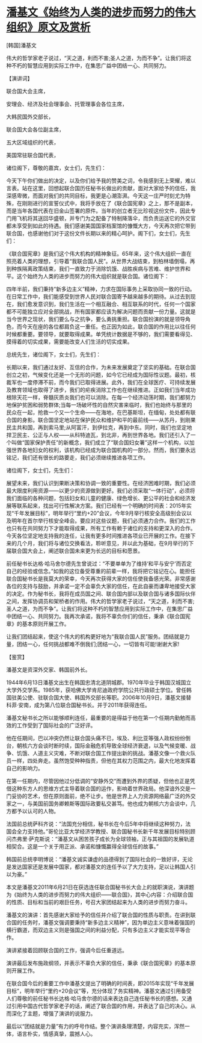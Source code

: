 # [潘基文《始终为人类的进步而努力的伟大组织》原文及赏析](https://www.vrrw.net/wx/14553.html)

[韩国]潘基文

伟大的哲学家老子说过，“天之道，利而不害;圣人之道，为而不争”。让我们将这种不朽的智慧应用到实际工作中，在集思广益中团结一心、共同努力。

【演讲词】

联合国大会主席，

安理会、经济及社会理事会、托管理事会各位主席，

大韩民国外交部长，

联合国大会各位副主席，

五大区域组织的代表，

美国常驻联合国代表，

诸位阁下，尊敬的嘉宾，女士们，先生们：

今天下午你们做出的决定，以及你们给予我的赞美之词，令我感到无上荣耀，难以言表。站在这里，回想起联合国历任秘书长做出的贡献，面对大家给予的信任，我深感卑微，而面对我们的共同目标，我更是心潮澎湃。今天这一庄严时刻尤为特殊，在刚刚进行的宣誓仪式中，我将手放在了《联合国宪章》之上，那不是副本，而是当年各国代表在旧金山签署的原件。当年的创立者无比珍视这份文件，因此专门用飞机将其送回华盛顿，并专门为之配备了特制降落伞，而负责运送它的外交官都未享受到如此的待遇。我们感谢美国国家档案馆的慷慨大方，今天再次把它带到联合国，也感谢他们对于这份文件长期以来的精心呵护。阁下们，女士们，先生们：

《联合国宪章》是我们这个伟大机构的精神象征。65年来，这个伟大组织一直在照亮着人类的理想，引导着“我联合国人民”。从世界大战结束，到柏林墙倒塌，再到种族隔离政策结束，我们一直致力于消除饥饿、战胜疾病与苦难、维护世界和平。这个始终为人类的进步而努力的伟大组织就是联合国。诸位阁下：

四年半前，我们秉持“新多边主义”精神，力求在国际事务上采取协同一致的行动。在日常工作中，我们能感受到世界人民对联合国寄予越来越多的期待。从过去到现在，我们愈发意识到，我们生活在一个相互融合、相互联系的时代，任何一个国家都不可能独立应对全部挑战，所有国家都应该为解决问题而贡献一份力量。这就是当今世界之现状，我们要么与之抗争，要么勇挑重担。联合国扮演的就是领导角色，而今天在座的各位都肩负这一重任。也正因为如此，联合国的作用比以往任何时候都重要。要领导，就要取得成果。单凭统计数据是不够的，我们需要看得见、摸得着的切实成果，需要能改变人们生活的切实成果。

总统先生，诸位阁下，女士们，先生们：

长期以来，我们通过友好、互信的合作，为未来发展奠定了坚实的基础。在联合国创立之初，气候变化还是一个无形的问题，如今它已经成为国际性议题。最初，核裁军也一度停滞不前，而今我们已取得进展。此外，我们在全球医疗、可持续发展及教育领域也取得了进步，我们的疟疾消除工作也在继续推进。正如我们当年成功根除天花一样，脊髓灰质炎我们也可以消除。在每一个经济动荡时期，我们都努力地保护贫困和弱势群体;当每一场破坏性的自然灾害来临时，我们也始终与那里的民众在一起，抢救一个又一个生命——在海地，在巴基斯坦，在缅甸，处处都有联合国的身影。联合国坚定地站在保护民众和维护和平的最前线——从苏丹，到刚果民主共和国，再到索马里;从阿富汗，到伊拉克，再到中东。同时，我们也坚定地捍卫民主、公正与人权——从科特迪瓦，到北非，再到世界各地。我们还引入了一个叫做“国家保护责任”的新概念，我们成立了“联合国妇女署”这样一个机构，以加强世界各地妇女的权利，该机构已经成为联合国机构的一部分。然而，我们要永远铭记，我们还有很长的路要走，我们必须继续推进各项工作。

诸位阁下，女士们，先生们：

展望未来，我们认识到果断决策和协调一致的重要性。在经济困难时期，我们必须最大限度利用资源——以更少的资源做到更好。我们必须采取“一体行动”，必须将我们面临的各种问题，包括妇女和儿童的健康、绿色增长、更公平的社会和经济发展等联系起来，找出可行性解决方案。我们已经有一个明确的时间表：2015年实现“千年发展目标”，明年举行“里约+20”会议，今年9月举行核安全高级别会议以及明年在首尔举行核安全峰会。要应对这些议题，我们必须通力合作。我们的工作也只有在共同努力下才能取得成果，所有工作有赖于诸位的支持和更深入的合作。今天各位坚定地支持我的连任，让我有更多时间推进各项业已开展的工作。在接下来的几个月，我们将与诸位交换看法，聆听意见，并以此为基础，在9月举行的下届联合国大会上，阐述联合国未来更为长远的目标和愿景。

前任秘书长达格·哈马舍尔德先生曾说过：“不要单单为了维持‘和平与安宁’而否定自己的经验或信念。”如我的这位备受尊重的前辈一样，我将把它铭记在心。能担任联合国秘书长是我莫大的荣幸，今天再次获得大家的信任使我备感光荣。非常感谢各位的支持与鼓励，并承诺一定不会辜负大家的信任，在此自豪而谦卑地接受大家的决定。作为秘书长，我将在成员国之间、联合国内部以及联合国与诸多国际伙伴之间，发挥协调员和架桥者的作用。伟大的哲学家老子说过，“天之道，利而不害;圣人之道，为而不争”。让我们将这种不朽的智慧应用到实际工作中，在集思广益中团结一心、共同努力。我再次承诺，我将不辜负你们的信任，秉承《联合国宪章》的基本原则开展工作。

让我们团结起来，使这个伟大的机构更好地为“我联合国人民”服务。团结就是力量，团结一心，任何挑战都难不倒我们;团结一心，一切皆有可能!谢谢大家!



【鉴赏】

潘基文是资深外交家、韩国前外长。

1944年6月13日潘基文出生在韩国忠清北道阴城郡。1970年毕业于韩国汉城国立大学外交学系。1985年，获哈佛大学肯尼迪政府学院公共行政硕士学位。曾任韩国驻美公使、驻联合国大使、韩国外交部长等职。2006年10月9日，潘基文接替科菲·安南，成为第八位联合国秘书长。并于2011年获得连任。

潘基文秘书长之所以能够顺利连任，最重要的是得益于他在第一个任期内勤勉而高效的工作受到了国际社会的广泛好评。

他在任期间，巴以冲突仍然让联合国头痛不已，埃及、利比亚等强人政权纷纷倒台，朝核六方会谈时断时续，国际金融危机导致全球经济衰退，以及气候变暖、战争、饥饿、人道主义灾难，不断对联合国工作提出新的挑战。潘基文像一个救火队员一样，四处奔走。虽然饱受种种指责，但他在其权力范围之内，最大化地发挥着自己的影响力。

在第一任期内，尽管因他过分低调的“安静外交”而遭到外界的质疑，但他也正是凭借这种东方人的思维方式主导着联合国的运作，影响着世界政局。他深谙外交是一门妥协的艺术，但在原则面前，绝不让步。他是世界上人力资源网络最广泛的外交家之一，与美国前国务卿赖斯等国际政要私交甚笃。他也成为朝核六方会谈中，几方都予以认可的人物。

法国前总统萨科齐说：“法国充分相信，秘书长在今后5年中将继续这种努力，法国会全力支持他。”哥伦比亚大学经济学教授、联合国秘书长新千年发展目标特别顾问杰弗里·萨克斯说：“潘基文从困苦孩子成长为全球领袖，正与其祖国的发展轨道相契合。这是一个关于用正派、承诺和慷慨赢得全球信任的故事。”

韩国前总统李明博说：“潘基文诚实谦虚的品德得到了国际社会的一致好评，无论是发达国家还是发展中国家，都对潘基文的连任予以了大力支持，足以让韩国人引以为豪。”

本文是潘基文2011年6月21日在获选连任联合国秘书长大会上的就职演说，演讲题为《始终为人类的进步而努力的伟大组织——联合国》，其中心内容：介绍联合国的性质、目标和当前的艰巨任务，号召大家团结起来为人类的进步而努力奋斗。

潘基文的演讲：首先感谢大家给予的信任并介绍了联合国的性质与职责。在讲到联合国的任务时，潘基文强调要秉持“新多边主义精神”，因为单边主义意味着强国的横行霸道，而双边主义则是强国之间的利益分配，只有多边主义才能实现平等合作。

演讲紧接着回顾联合国的工作，强调今后任重道远。

演讲最后发布施政纲领，并表示不辜负大家的信任，秉承《联合国宪章》的基本原则开展工作。

在联合国今后的重要工作中潘基文提出了明确的时间表，即2015年实现“千年发展目标”，明年举行“里约+20会议”等，充分体现了务实精神。潘基文通过引用备受人们尊敬的前任秘书长达格·哈马舍尔德的话来表达自己连任秘书长的感想。又通过引用中国古代哲学家老子的话，阐述了联合国的作用，并表达了自己的决心。从而深化了主题，增强了演讲的说服力。

最后以“团结就是力量”有力的呼号作结。整个演讲条理清楚，内容充实，浑然一体，语言朴实，情感真挚，震撼人心。

